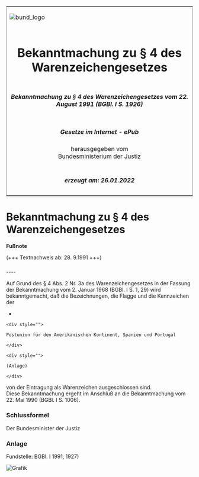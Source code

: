 <span id="DECKBLATT.html"></span>

<table border="0" frame="border" width="100%">

<tr valign="top">

<td align="left">

![bund\_logo](BfJ_2021_Web_de_de.gif)

</td>

<td align="right">

 

</td>

</tr>

<tr align="center" valign="middle">

<td colspan="2">

# Bekanntmachung zu § 4 des Warenzeichengesetzes

</td>

</tr>

<tr align="center" valign="middle">

<td colspan="2">

##### Bekanntmachung zu § 4 des Warenzeichengesetzes vom 22. August 1991 (BGBl. I S. 1926)

</td>

</tr>

<tr align="center" valign="middle">

<td colspan="2">

  
  

##### Gesetze im Internet - ePub  
  
herausgegeben vom  
Bundesministerium der Justiz

</td>

</tr>

<tr align="center" valign="bottom">

<td colspan="2">

  
  

##### erzeugt am: 26.01.2022

</td>

</tr>

</table>

<span id="BJNR119260991.html"></span>

# Bekanntmachung zu § 4 des Warenzeichengesetzes

<div>

  
**Fußnote**

<div class="jnhtml">

<div>

<div class="jurAbsatz">

(+++ Textnachweis ab: 28. 9.1991 +++)

</div>

</div>

</div>

</div>

<span id="BJNR119260991BJNE000100308.html"></span>

###   
\----

<div>

<div class="jnhtml">

<div>

<div class="jurAbsatz">

Auf Grund des § 4 Abs. 2 Nr. 3a des Warenzeichengesetzes in der Fassung
der Bekanntmachung vom 2. Januar 1968 (BGBl. I S. 1, 29) wird
bekanntgemacht, daß die Bezeichnungen, die Flagge und die Kennzeichen
der

  - 
    
    <div style="">
    
    Postunion für den Amerikanischen Kontinent, Spanien und Portugal
    
    </div>
    
    <div style="">
    
    (Anlage)
    
    </div>

von der Eintragung als Warenzeichen ausgeschlossen sind.  
Diese Bekanntmachung ergeht im Anschluß an die Bekanntmachung vom 22.
Mai 1990 (BGBl. I S. 1006).

</div>

</div>

</div>

</div>

<span id="BJNR119260991BJNE000900308.html"></span>

### Schlussformel  

<div>

<div class="jnhtml">

<div>

<div class="jurAbsatz">

Der Bundesminister der Justiz

</div>

</div>

</div>

</div>

<span id="BJNR119260991BJNE000200308.html"></span>

### Anlage  

<div>

<div class="jnhtml">

<div>

<div class="jurAbsatz">

  

<div class="kommentar_Fundstelle">

Fundstelle: BGBl. I 1991, 1927)

</div>

  
![Grafik](bgbl1_1991_j1927_0010.jpeg)

</div>

</div>

</div>

</div>

